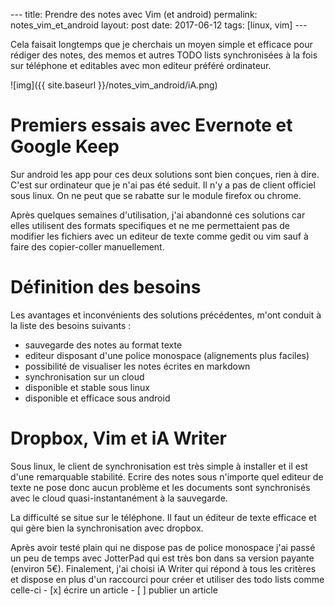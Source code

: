 --- title: Prendre des notes avec Vim (et android) permalink:
notes_vim_et_android layout: post date: 2017-06-12 tags: [linux, vim] ---


Cela faisait longtemps que je cherchais un moyen simple et efficace pour
rédiger des notes, des memos et autres TODO lists synchronisées à la fois sur
téléphone et editables avec mon editeur préféré ordinateur.

![img]({{ site.baseurl }}/notes_vim_android/iA.png)

# Premiers essais avec Evernote et Google Keep

Sur android les app pour ces deux solutions sont bien conçues, rien à dire.
C'est sur ordinateur que je n'ai pas été seduit. Il n'y a pas de client
officiel sous linux. On ne peut que se rabatte sur le module firefox ou chrome.

Après quelques semaines d'utilisation, j'ai abandonné ces solutions car elles
utilisent des formats specifiques et ne me permettaient pas de modifier les
fichiers avec un editeur de texte comme gedit ou vim sauf à  faire des
copier-coller manuellement.

# Définition des besoins

Les avantages et inconvénients des solutions précédentes, m'ont conduit à la
liste des besoins suivants :

* sauvegarde des notes au format texte
* editeur disposant d'une police monospace (alignements plus faciles)
* possibilité de visualiser les notes écrites en markdown
* synchronisation sur un cloud
* disponible et stable sous linux
* disponible et efficace sous android

# Dropbox, Vim et iA Writer

Sous linux, le client de synchronisation est très simple à installer et il est
d'une remarquable stabilité. Ecrire des notes sous n'importe quel editeur de
texte ne pose donc aucun problème et les documents sont synchronisés avec le
cloud quasi-instantanément à la sauvegarde.

La difficulté se situe sur le téléphone. Il faut un éditeur de texte efficace
et qui gère bien la synchronisation avec dropbox.

Après avoir testé plain qui ne dispose pas de police monospace j'ai passé un
peu de temps avec JotterPad qui est très bon dans sa version payante (environ
5€).  Finalement, j'ai choisi iA Writer qui répond à tous les critères et
dispose en plus d'un raccourci pour créer et utiliser des todo lists comme
celle-ci
    - [x] écrire un article
    - [ ] publier un article



